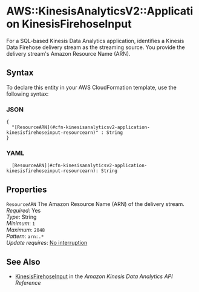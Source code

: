 # AWS::KinesisAnalyticsV2::Application KinesisFirehoseInput<a name="aws-properties-kinesisanalyticsv2-application-kinesisfirehoseinput"></a>

For a SQL\-based Kinesis Data Analytics application, identifies a Kinesis Data Firehose delivery stream as the streaming source\. You provide the delivery stream's Amazon Resource Name \(ARN\)\.

## Syntax<a name="aws-properties-kinesisanalyticsv2-application-kinesisfirehoseinput-syntax"></a>

To declare this entity in your AWS CloudFormation template, use the following syntax:

### JSON<a name="aws-properties-kinesisanalyticsv2-application-kinesisfirehoseinput-syntax.json"></a>

```
{
  "[ResourceARN](#cfn-kinesisanalyticsv2-application-kinesisfirehoseinput-resourcearn)" : String
}
```

### YAML<a name="aws-properties-kinesisanalyticsv2-application-kinesisfirehoseinput-syntax.yaml"></a>

```
  [ResourceARN](#cfn-kinesisanalyticsv2-application-kinesisfirehoseinput-resourcearn): String
```

## Properties<a name="aws-properties-kinesisanalyticsv2-application-kinesisfirehoseinput-properties"></a>

`ResourceARN`  <a name="cfn-kinesisanalyticsv2-application-kinesisfirehoseinput-resourcearn"></a>
The Amazon Resource Name \(ARN\) of the delivery stream\.  
*Required*: Yes  
*Type*: String  
*Minimum*: `1`  
*Maximum*: `2048`  
*Pattern*: `arn:.*`  
*Update requires*: [No interruption](https://docs.aws.amazon.com/AWSCloudFormation/latest/UserGuide/using-cfn-updating-stacks-update-behaviors.html#update-no-interrupt)

## See Also<a name="aws-properties-kinesisanalyticsv2-application-kinesisfirehoseinput--seealso"></a>
+  [KinesisFirehoseInput](https://docs.aws.amazon.com/kinesisanalytics/latest/apiv2/API_KinesisFirehoseInput.html) in the *Amazon Kinesis Data Analytics API Reference* 
